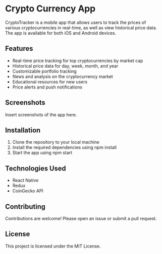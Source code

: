# Crypto Currency App
CryptoTracker is a mobile app that allows users to track the prices of various cryptocurrencies in real-time, as well as view historical price data. The app is available for both iOS and Android devices.

## Features
* Real-time price tracking for top cryptocurrencies by market cap
* Historical price data for day, week, month, and year
* Customizable portfolio tracking
* News and analysis on the cryptocurrency market
* Educational resources for new users
* Price alerts and push notifications

## Screenshots
Insert screenshots of the app here.

## Installation
1. Clone the repository to your local machine
2. Install the required dependencies using npm install
3. Start the app using npm start
## Technologies Used
* React Native
* Redux
* CoinGecko API

## Contributing
Contributions are welcome! Please open an issue or submit a pull request.

## License
This project is licensed under the MIT License.
